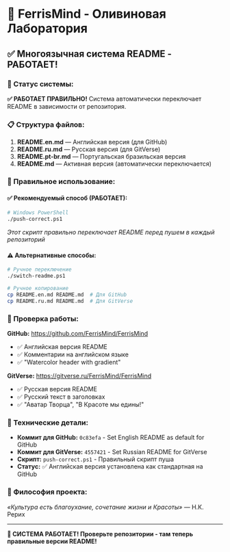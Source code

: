 # 🦀 FerrisMind - Оливиновая Лаборатория

## ✅ Многоязычная система README - РАБОТАЕТ!

### 🎯 Статус системы:

**✅ РАБОТАЕТ ПРАВИЛЬНО!** Система автоматически переключает README в зависимости от репозитория.

### 📋 Структура файлов:

1. **README.en.md** — Английская версия (для GitHub)
2. **README.ru.md** — Русская версия (для GitVerse)
3. **README.pt-br.md** — Португальская бразильская версия
4. **README.md** — Активная версия (автоматически переключается)

### 🚀 Правильное использование:

#### ✅ Рекомендуемый способ (РАБОТАЕТ):

```bash
# Windows PowerShell
./push-correct.ps1
```

_Этот скрипт правильно переключает README перед пушем в каждый репозиторий_

#### ⚠️ Альтернативные способы:

```bash
# Ручное переключение
./switch-readme.ps1

# Ручное копирование
cp README.en.md README.md  # Для GitHub
cp README.ru.md README.md  # Для GitVerse
```

### 📝 Проверка работы:

**GitHub:** https://github.com/FerrisMind/FerrisMind

- ✅ Английская версия README
- ✅ Комментарии на английском языке
- ✅ "Watercolor header with gradient"

**GitVerse:** https://gitverse.ru/FerrisMind/FerrisMind

- ✅ Русская версия README
- ✅ Русский текст в заголовках
- ✅ "Аватар Творца", "В Красоте мы едины!"

### 🔧 Технические детали:

- **Коммит для GitHub:** `0c83efa` - Set English README as default for GitHub
- **Коммит для GitVerse:** `4557421` - Set Russian README for GitVerse
- **Скрипт:** `push-correct.ps1` - Правильный скрипт пуша
- **Статус:** ✅ Английская версия установлена как стандартная на GitHub

### 🎨 Философия проекта:

_«Культура есть благоухание, сочетание жизни и Красоты»_ — Н.К. Рерих

---

**🎉 СИСТЕМА РАБОТАЕТ! Проверьте репозитории - там теперь правильные версии README!**
